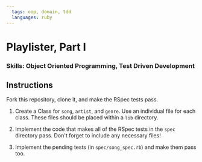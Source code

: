 ```yaml
---
  tags: oop, domain, tdd
  languages: ruby
---
```


# Playlister, Part I

### Skills: Object Oriented Programming, Test Driven Development

## Instructions

Fork this repository, clone it, and make the RSpec tests pass.

1. Create a Class for `song`, `artist`, and `genre`. Use an individual file for each class. These files should be placed within a `lib` directory.

2. Implement the code that makes all of the RSpec tests in the `spec` directory pass. Don't forget to include any necessary files!

3. Implement the pending tests (in `spec/song_spec.rb`) and make them pass too.
